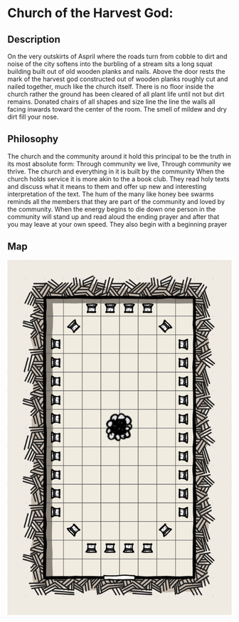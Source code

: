 # Church of the Harvest God:

## Description 
On the very outskirts of Aspril where the roads turn from cobble to dirt and noise of the city softens into the burbling of a stream sits a long squat building built out of old wooden planks and nails. Above the door rests the mark of the harvest god constructed out of wooden planks roughly cut and nailed together, much like the church itself. There is no floor inside the church rather the ground has been cleared of all plant life until not but dirt remains. Donated chairs of all shapes and size line the line the walls all facing inwards toward the center of the room. The smell of mildew and dry dirt fill your nose.

## Philosophy 
The church and the community around it hold this principal to be the truth in its most absolute form: Through community we live, Through community we thrive. 
The church and everything in it is built by the community
When the church holds service it is more akin to the a book club. They read holy texts and discuss what it means to them and offer up new and interesting interpretation of the text. The hum of the many like honey bee swarms reminds all the members that they are part of the community and loved by the community. When the energy begins to die down one person in the community will stand up and read aloud the ending prayer and after that you may leave at your own speed. They also begin with a beginning prayer

## Map
![Interior Map](./images/Maps/Aspril_HarvestGod.png)